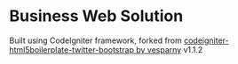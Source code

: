 Business Web Solution
=====================

Built using CodeIgniter framework, forked from [codeigniter-html5boilerplate-twitter-bootstrap by vesparny](https://github.com/vesparny/codeigniter-html5boilerplate-twitter-bootstrap) v1.1.2


